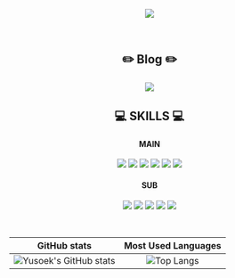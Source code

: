 <p align="center">
  <img src="https://capsule-render.vercel.app/api?text=YuSeok%20Hong&fontColor=00AEFF&animation=fadeIn&type=soft&color=050f2c"/>
</p>       
</br>

## <p align="center">✏️ Blog ✏️</p>
<p align="center"> 
  <a href="https://velog.io/@yshjft"><img src = "https://img.shields.io/badge/Velog-12B886?style=flat&logo=Vimeo&logoColor=ffffff"/></a>
</p>


## <p align="center">💻 SKILLS 💻</p>
#### <p align="center">MAIN</p>
<p align="center">
  <img src="https://img.shields.io/badge/Spring Boot-6DB33F?style=flat&logo=Spring Boot&logoColor=white"/>
  <img src="https://img.shields.io/badge/MySql-4479A1?style=flat&logo=MySql&logoColor=white"/>
  <img src="https://img.shields.io/badge/Redis-DC382D?style=flat&logo=Redis&logoColor=white"/>
  <img src="https://img.shields.io/badge/Docker-2496ED?style=flat&logo=Docker&logoColor=white"/>
  <img src="https://img.shields.io/badge/Git-F05032?style=flat&logo=Git&logoColor=white"/>
  <img src="https://img.shields.io/badge/GitHub-181717?style=flat&logo=GitHub&logoColor=white"/>
</p>

#### <p align="center">SUB</p>
<p align="center">
  <img src="https://img.shields.io/badge/Spring Security-6DB33F?style=flat&logo=Spring Security&logoColor=white"/>
  <img src="https://img.shields.io/badge/NGINX-009639?style=flat&logo=NGINX&logoColor=white"/>
  <img src="https://img.shields.io/badge/Elasticsearch-005571?style=flat&logo=Elasticsearch&logoColor=white"/>
  <img src="https://img.shields.io/badge/React-61DAFB?style=flat&logo=React&logoColor=white"/>
  <img src="https://img.shields.io/badge/Amazon AWS-232F3E?style=flat&logo=Amazon AWS&logoColor=white"/>
</p>
</br>


<p align="center">
 
 
|GitHub stats|Most Used Languages|
|:---:|:---:|
|![Yusoek's GitHub stats](https://github-readme-stats.vercel.app/api?username=yshjft&show_icons=true&theme=algolia)|![Top Langs](https://github-readme-stats.vercel.app/api/top-langs/?username=yshjft&layout=compact&theme=algolia)|
  
</p>
